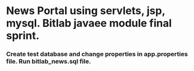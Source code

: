 # News Portal using servlets, jsp, mysql. Bitlab javaee module final sprint.
### Create test database and change properties in app.properties file. Run bitlab_news.sql file.